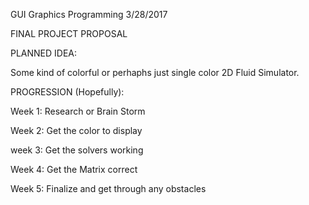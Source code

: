 GUI Graphics Programming
3/28/2017

FINAL PROJECT PROPOSAL 

PLANNED IDEA:

Some kind of colorful or perhaphs just single color 2D Fluid Simulator.  

PROGRESSION (Hopefully): 

Week 1: Research or Brain Storm 

Week 2: Get the color to display

week 3: Get the solvers working

Week 4: Get the Matrix correct

Week 5: Finalize and get through any obstacles
